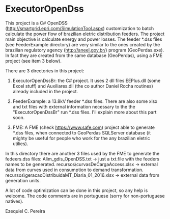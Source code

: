 # ExecutorOpenDss
This project is a C# OpenDSS (http://smartgrid.epri.com/SimulationTool.aspx) customization to batch calculate the power flow of brazilian eletric distribution feeders. The project main objective is calculate energy and power losses. The feeder *.dss files (see FeederExample directory) are very similar to the ones created by the brazilian regulatory agency (http://aneel.gov.br/) program (GeoPerdas.exe). In fact they are created from the same database (GeoPerdas), using a FME project (see item 3 below).

There are 3 directories in this project:
1. ExecutorOpenDssBr: the C# project. 
It uses 2 dll files EEPlus.dll (some Excel stuff) and Auxiliares.dll (the co author Daniel Rocha routines) already included in the project.    

2. FeederExample: a 13.8kV feeder *.dss files. There are also some xlsx and txt files with external information necessary to the the "ExecutorOpenDssBr" run *.dss files. I'll explain more about this part soon.  

3. FME: A FME (check https://www.safe.com) project able to generate *.dss files, when connected to GeoPerdas SQLServer database (it mighty be useful for people who work for the any brazilian eletric utilies).

In this directory there are another 3 files used by the FME to generate the fedeers.dss files:
Alim_gdis_OpenDSS.txt -> just a txt.file with the feeders names to be generated.
recursos\curvasDeCargaAccess.xlsx -> external data from curves used in consumption to demand transformation.
recursos\geracaoDistribuidaMT_Diaria_01_2016.xlsx -> external data from generation units.

A lot of code optimization can be done in this project, so any help is welcome. The code comments are in portuguese (sorry for non-portuguese natives).

Ezequiel C. Pereira
